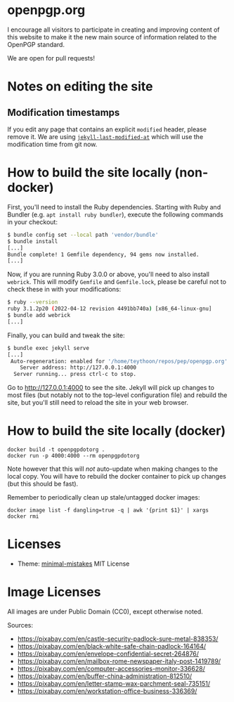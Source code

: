 # openpgp.org

I encourage all visitors to participate in creating and improving content of this website to make it the new main source of information related to the OpenPGP standard.

We are open for pull requests!

# Notes on editing the site

## Modification timestamps

If you edit any page that contains an explicit `modified` header,
please remove it.  We are using
[`jekyll-last-modified-at`](https://github.com/gjtorikian/jekyll-last-modified-at)
which will use the modification time from git now.

# How to build the site locally (non-docker)

First, you'll need to install the Ruby dependencies.  Starting with
Ruby and Bundler (e.g. `apt install ruby bundler`), execute the
following commands in your checkout:

```sh
$ bundle config set --local path 'vendor/bundle'
$ bundle install
[...]
Bundle complete! 1 Gemfile dependency, 94 gems now installed.
[...]
```

Now, if you are running Ruby 3.0.0 or above, you'll need to also
install `webrick`.  This will modify `Gemfile` and `Gemfile.lock`,
please be careful not to check these in with your modifications:

```sh
$ ruby --version
ruby 3.1.2p20 (2022-04-12 revision 4491bb740a) [x86_64-linux-gnu]
$ bundle add webrick
[...]
```

Finally, you can build and tweak the site:

```sh
$ bundle exec jekyll serve
[...]
 Auto-regeneration: enabled for '/home/teythoon/repos/pep/openpgp.org'
    Server address: http://127.0.0.1:4000
  Server running... press ctrl-c to stop.
```

Go to http://127.0.0.1:4000 to see the site.  Jekyll will pick up
changes to most files (but notably not to the top-level configuration
file) and rebuild the site, but you'll still need to reload the site
in your web browser.

# How to build the site locally (docker)

```
docker build -t openpgpdotorg .
docker run -p 4000:4000 --rm openpgpdotorg
```

Note however that this will *not* auto-update when making changes to the local copy.
You will have to rebuild the docker container to pick up changes (but this should be fast).

Remember to periodically clean up stale/untagged docker images:

```
docker image list -f dangling=true -q | awk '{print $1}' | xargs docker rmi
```

# Licenses
* Theme: [minimal-mistakes](https://github.com/mmistakes/minimal-mistakes) MIT License

# Image Licenses
All images are under Public Domain (CC0), except otherwise noted.

Sources:
* https://pixabay.com/en/castle-security-padlock-sure-metal-838353/
* https://pixabay.com/en/black-white-safe-chain-padlock-164164/
* https://pixabay.com/en/envelope-confidential-secret-264876/
* https://pixabay.com/en/mailbox-rome-newspaper-italy-post-1419789/
* https://pixabay.com/en/computer-accessories-monitor-336628/
* https://pixabay.com/en/buffer-china-administration-812510/
* https://pixabay.com/en/letter-stamp-wax-parchment-seal-735151/
* https://pixabay.com/en/workstation-office-business-336369/